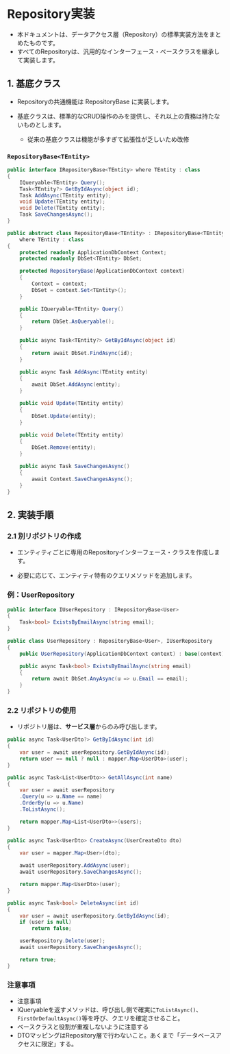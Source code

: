 # Repository実装
- 本ドキュメントは、データアクセス層（Repository）の標準実装方法をまとめたものです。
- すべてのRepositoryは、汎用的なインターフェース・ベースクラスを継承して実装します。

## 1. 基底クラス
- Repositoryの共通機能は RepositoryBase<TEntity> に実装します。

- 基底クラスは、標準的なCRUD操作のみを提供し、それ以上の責務は持たないものとします。
  - 従来の基底クラスは機能が多すぎて拡張性が乏しいため改修

### `RepositoryBase<TEntity>`
```csharp
public interface IRepositoryBase<TEntity> where TEntity : class
{
    IQueryable<TEntity> Query();
    Task<TEntity?> GetByIdAsync(object id);
    Task AddAsync(TEntity entity);
    void Update(TEntity entity);
    void Delete(TEntity entity);
    Task SaveChangesAsync();
}

public abstract class RepositoryBase<TEntity> : IRepositoryBase<TEntity>
    where TEntity : class
{
    protected readonly ApplicationDbContext Context;
    protected readonly DbSet<TEntity> DbSet;

    protected RepositoryBase(ApplicationDbContext context)
    {
        Context = context;
        DbSet = context.Set<TEntity>();
    }

    public IQueryable<TEntity> Query()
    {
        return DbSet.AsQueryable();
    }

    public async Task<TEntity?> GetByIdAsync(object id)
    {
        return await DbSet.FindAsync(id);
    }

    public async Task AddAsync(TEntity entity)
    {
        await DbSet.AddAsync(entity);
    }

    public void Update(TEntity entity)
    {
        DbSet.Update(entity);
    }

    public void Delete(TEntity entity)
    {
        DbSet.Remove(entity);
    }

    public async Task SaveChangesAsync()
    {
        await Context.SaveChangesAsync();
    }
}

```

## 2. 実装手順

### 2.1  別リポジトリの作成
- エンティティごとに専用のRepositoryインターフェース・クラスを作成します。

- 必要に応じて、エンティティ特有のクエリメソッドを追加します。

### 例：UserRepository
```csharp
public interface IUserRepository : IRepositoryBase<User>
{
    Task<bool> ExistsByEmailAsync(string email);
}

public class UserRepository : RepositoryBase<User>, IUserRepository
{
    public UserRepository(ApplicationDbContext context) : base(context) { }

    public async Task<bool> ExistsByEmailAsync(string email)
    {
        return await DbSet.AnyAsync(u => u.Email == email);
    }
}
```

### 2.2 リポジトリの使用
- リポジトリ層は、**サービス層**からのみ呼び出します。  

```csharp
public async Task<UserDto?> GetByIdAsync(int id)
{
    var user = await userRepository.GetByIdAsync(id);
    return user == null ? null : mapper.Map<UserDto>(user);
}

public async Task<List<UserDto>> GetAllAsync(int name)
{
    var user = await userRepository
    .Query(u => u.Name == name)
    .OrderBy(u => u.Name)
    .ToListAsync();

    return mapper.Map<List<UserDto>>(users);
}

public async Task<UserDto> CreateAsync(UserCreateDto dto)
{
    var user = mapper.Map<User>(dto);

    await userRepository.AddAsync(user);
    await userRepository.SaveChangesAsync();

    return mapper.Map<UserDto>(user);
}

public async Task<bool> DeleteAsync(int id)
{
    var user = await userRepository.GetByIdAsync(id);
    if (user is null)
        return false;

    userRepository.Delete(user);
    await userRepository.SaveChangesAsync();

    return true;
}
```

### 注意事項
- 注意事項
- IQueryableを返すメソッドは、呼び出し側で確実に`ToListAsync()`、`FirstOrDefaultAsync()`等を呼び、クエリを確定させること。
- ベースクラスと役割が重複しないように注意する
- DTOマッピングはRepository層で行わないこと。あくまで「データベースアクセスに限定」する。

